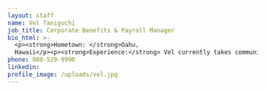 ```yaml
---
layout: staff
name: Vel Taniguchi
job_title: Corporate Benefits & Payroll Manager
bio_html: >-
  <p><strong>Hometown: </strong>Oahu,
  Hawaii</p><p><strong>Experience:</strong> Vel currently takes community college courses towards a degree in Business. Prior to working with HiHealthCare, she worked as a Sales Associate and Supervisor. </p>
phone: 808-529-9990
linkedin:
profile_image: /uploads/vel.jpg
---
```


